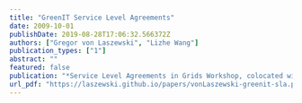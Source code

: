 ```yaml
---
title: "GreenIT Service Level Agreements"
date: 2009-10-01
publishDate: 2019-08-28T17:06:32.566372Z
authors: ["Gregor von Laszewski", "Lizhe Wang"]
publication_types: ["1"]
abstract: ""
featured: false
publication: "*Service Level Agreements in Grids Workshop, colocated with IEEE/ACM Grid 2009 Conference*"
url_pdf: "https://laszewski.github.io/papers/vonLaszewski-greenit-sla.pdf"
---
```


